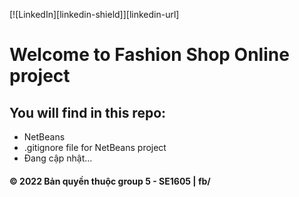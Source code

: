 ﻿[![LinkedIn][linkedin-shield]][linkedin-url]
# Welcome to Fashion Shop Online project

## You will find in this repo:
* NetBeans
* .gitignore file for NetBeans project
* Đang cập nhật...


#### © 2022 Bản quyền thuộc group 5 - SE1605 | fb/ 